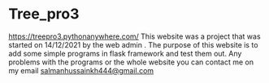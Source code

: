 # Tree_pro3
https://treepro3.pythonanywhere.com/
This website was a project that was started on 14/12/2021 by the web admin . The purpose of this website is to add some simple programs in flask framework and test them out. Any problems with the programs or the whole website you can contact me on my email salmanhussainkh444@gmail.com
